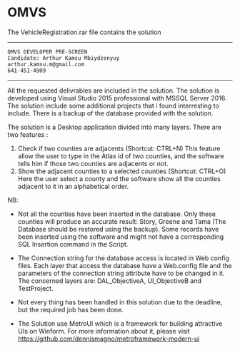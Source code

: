 # OMVS
The VehicleRegistration.rar file contains the solution

---------------------------------------------------
	OMVS DEVELOPER PRE-SCREEN
	Candidate: Arthur Kamsu Mbiydzenyuy
	arthur.kamsu.m@gmail.com
	641-451-4909
---------------------------------------------------

All the requested delivrables are included in the solution.
The solution is developed using Visual Studio 2015 professional
with MSSQL Server 2016. The solution include some additional projects that
i found interresting to include.
There is a backup of the database provided with the solution. 

The solution is a Desktop application divided into many layers. There are two features :
1. Check if two counties are adjacents (Shortcut: CTRL+N)
	This feature allow the user to type in the Atlas id of two counties, and the software
	tells him if those two counties are adjacents or not.
2. Show the adjacent counties to a selected counties (Shortcut: CTRL+O)
	Here the user select a county and the software show all the counties adjacent to it in an
	alphabetical order.

NB: 
- Not all the counties have been inserted in the database. Only these counties will produce an accurate 
result: Story, Greene and Tama (The Database should be restored using the backup). 
Some records have been inserted using the software and might not have a corresponding SQL Insertion command
in the Script.

- The Connection string for the database access is located in Web config files. Each layer that access the 
database have a Web.config file and the parameters of the connection string attribute have to be changed in it.
The concerned layers are: DAL_ObjectiveA, UI_ObjectiveB and TestProject.

- Not every thing has been handled in this solution due to the deadline, but the required job has been done.

- The Solution use MetroUI which is a framework for building attractive UIs on Winform. For more information about 
it, please visit https://github.com/dennismagno/metroframework-modern-ui
